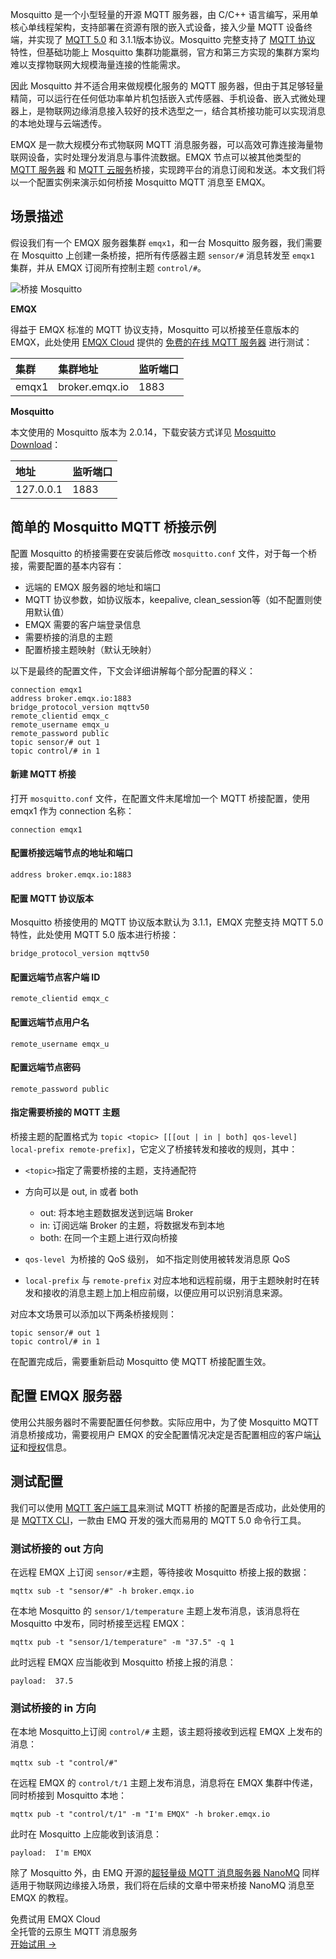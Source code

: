 Mosquitto 是一个小型轻量的开源 MQTT 服务器，由 C/C++ 语言编写，采用单核心单线程架构，支持部署在资源有限的嵌入式设备，接入少量 MQTT 设备终端，并实现了 [MQTT 5.0](https://www.emqx.com/zh/blog/introduction-to-mqtt-5) 和 3.1.1版本协议。Mosquitto 完整支持了 [MQTT 协议](https://www.emqx.com/zh/mqtt-guide) 特性，但基础功能上 Mosquitto 集群功能羸弱，官方和第三方实现的集群方案均难以支撑物联网大规模海量连接的性能需求。

因此 Mosquitto 并不适合用来做规模化服务的 MQTT 服务器，但由于其足够轻量精简，可以运行在任何低功率单片机包括嵌入式传感器、手机设备、嵌入式微处理器上，是物联网边缘消息接入较好的技术选型之一，结合其桥接功能可以实现消息的本地处理与云端透传。

EMQX 是一款大规模分布式物联网 MQTT 消息服务器，可以高效可靠连接海量物联网设备，实时处理分发消息与事件流数据。EMQX 节点可以被其他类型的 [MQTT 服务器](https://www.emqx.com/zh/products/emqx) 和 [MQTT 云服务](https://www.emqx.com/zh/cloud)桥接，实现跨平台的消息订阅和发送。本文我们将以一个配置实例来演示如何桥接 Mosquitto MQTT 消息至 EMQX。

## 场景描述

假设我们有一个 EMQX 服务器集群 `emqx1`，和一台 Mosquitto 服务器，我们需要在 Mosquitto 上创建一条桥接，把所有传感器主题 `sensor/#` 消息转发至 `emqx1`  集群，并从 EMQX 订阅所有控制主题 `control/#`。

![桥接 Mosquitto](https://assets.emqx.com/images/2caae752676b2cde77bb5d532c250636.jpg)

**EMQX**  

得益于 EMQX 标准的 MQTT 协议支持，Mosquitto 可以桥接至任意版本的 EMQX，此处使用 [EMQX Cloud](https://www.emqx.com/zh/cloud) 提供的 [免费的在线 MQTT 服务器](https://www.emqx.com/zh/mqtt/public-mqtt5-broker) 进行测试：

| 集群  | 集群地址       | 监听端口 |
| :---- | :------------- | :------- |
| emqx1 | broker.emqx.io | 1883     |

**Mosquitto**

本文使用的 Mosquitto 版本为 2.0.14，下载安装方式详见 [Mosquitto Download](https://mosquitto.org/download/)：

| 地址      | 监听端口 |
| :-------- | :------- |
| 127.0.0.1 | 1883     |

## 简单的 Mosquitto MQTT 桥接示例

配置 Mosquitto 的桥接需要在安装后修改 `mosquitto.conf` 文件，对于每一个桥接，需要配置的基本内容有：

- 远端的 EMQX 服务器的地址和端口
- MQTT 协议参数，如协议版本，keepalive, clean_session等（如不配置则使用默认值）
- EMQX 需要的客户端登录信息
- 需要桥接的消息的主题
- 配置桥接主题映射（默认无映射）

以下是最终的配置文件，下文会详细讲解每个部分配置的释义：

```
connection emqx1
address broker.emqx.io:1883
bridge_protocol_version mqttv50
remote_clientid emqx_c
remote_username emqx_u
remote_password public
topic sensor/# out 1
topic control/# in 1
```

#### 新建 MQTT 桥接

打开 `mosquitto.conf` 文件，在配置文件末尾增加一个 MQTT 桥接配置，使用 emqx1 作为 connection 名称：

```
connection emqx1
```

#### 配置桥接远端节点的地址和端口

```
address broker.emqx.io:1883
```

#### 配置 MQTT 协议版本

Mosquitto 桥接使用的 MQTT 协议版本默认为 3.1.1，EMQX 完整支持 MQTT 5.0 特性，此处使用 MQTT 5.0 版本进行桥接：

```
bridge_protocol_version mqttv50
```

#### 配置远端节点客户端 ID

```
remote_clientid emqx_c
```

#### 配置远端节点用户名  

```
remote_username emqx_u
```

#### 配置远端节点密码

```
remote_password public
```

#### 指定需要桥接的 MQTT 主题

桥接主题的配置格式为 `topic <topic> [[[out | in | both] qos-level] local-prefix remote-prefix]`，它定义了桥接转发和接收的规则，其中：

- `<topic>`指定了需要桥接的主题，支持通配符
- 方向可以是 out, in 或者 both
  - out: 将本地主题数据发送到远端 Broker
  - in: 订阅远端 Broker 的主题，将数据发布到本地
  - both: 在同一个主题上进行双向桥接

- `qos-level `为桥接的 QoS 级别， 如不指定则使用被转发消息原 QoS
- `local-prefix`  与 `remote-prefix` 对应本地和远程前缀，用于主题映射时在转发和接收的消息主题上加上相应前缀，以便应用可以识别消息来源。

对应本文场景可以添加以下两条桥接规则：

```
topic sensor/# out 1
topic control/# in 1
```

在配置完成后，需要重新启动 Mosquitto 使 MQTT 桥接配置生效。



## 配置 EMQX 服务器

使用公共服务器时不需要配置任何参数。实际应用中，为了使 Mosquitto MQTT 消息桥接成功，需要视用户 EMQX 的安全配置情况决定是否配置相应的客户端[认证](https://www.emqx.io/docs/zh/v5.0/security/authn/authn.html)和[授权](https://www.emqx.io/docs/zh/v5.0/security/authz/authz.html)信息。

## 测试配置

我们可以使用 [MQTT 客户端工具](https://www.emqx.com/zh/blog/mqtt-client-tools)来测试 MQTT 桥接的配置是否成功，此处使用的是 [MQTTX CLI](https://mqttx.app/zh/cli)，一款由 EMQ 开发的强大而易用的 MQTT 5.0 命令行工具。

### 测试桥接的 out 方向

在远程 EMQX 上订阅 `sensor/#`主题，等待接收 Mosquitto 桥接上报的数据：

```
mqttx sub -t "sensor/#" -h broker.emqx.io
```

在本地 Mosquitto 的 `sensor/1/temperature` 主题上发布消息，该消息将在 Mosquitto 中发布，同时桥接至远程 EMQX：

```
mqttx pub -t "sensor/1/temperature" -m "37.5" -q 1
```

此时远程 EMQX 应当能收到 Mosquitto 桥接上报的消息：

```
payload:  37.5
```

### 测试桥接的 in 方向

在本地 Mosquitto上订阅 `control/#` 主题，该主题将接收到远程 EMQX 上发布的消息：

```
mqttx sub -t "control/#"
```

在远程 EMQX 的 `control/t/1` 主题上发布消息，消息将在 EMQX 集群中传递，同时桥接到 Mosquitto 本地：

```
mqttx pub -t "control/t/1" -m "I'm EMQX" -h broker.emqx.io
```

此时在 Mosquitto 上应能收到该消息：

```
payload:  I'm EMQX
```

除了 Mosquitto 外，由 EMQ 开源的[超轻量级 MQTT 消息服务器 NanoMQ](https://nanomq.io/zh) 同样适用于物联网边缘接入场景，我们将在后续的文章中带来桥接 NanoMQ 消息至 EMQX 的教程。



<section class="promotion">
    <div>
        免费试用 EMQX Cloud
        <div class="is-size-14 is-text-normal has-text-weight-normal">全托管的云原生 MQTT 消息服务</div>
    </div>
    <a href="https://accounts-zh.emqx.com/signup?continue=https://cloud.emqx.com/console/deployments/0?oper=new" class="button is-gradient px-5">开始试用 →</a>
</section>
